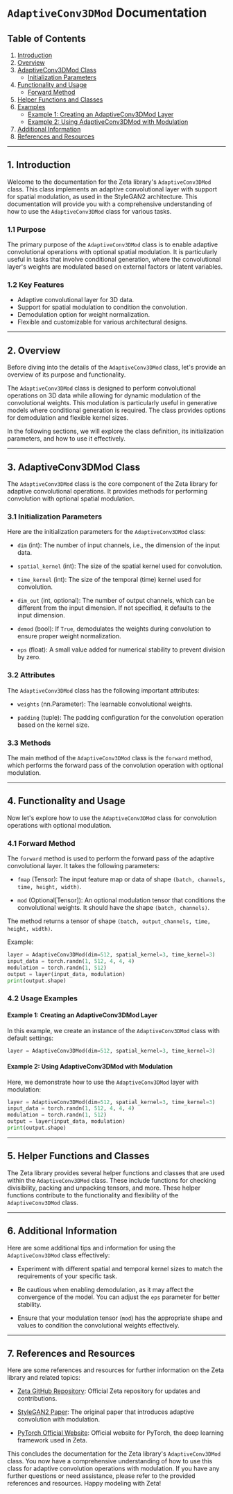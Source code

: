 # `AdaptiveConv3DMod` Documentation

## Table of Contents

1. [Introduction](#introduction)
2. [Overview](#overview)
3. [AdaptiveConv3DMod Class](#adaptiveconv3dmod-class)
   - [Initialization Parameters](#initialization-parameters)
4. [Functionality and Usage](#functionality-and-usage)
   - [Forward Method](#forward-method)
5. [Helper Functions and Classes](#helper-functions-and-classes)
6. [Examples](#examples)
   - [Example 1: Creating an AdaptiveConv3DMod Layer](#example-1-creating-an-adaptiveconv3dmod-layer)
   - [Example 2: Using AdaptiveConv3DMod with Modulation](#example-2-using-adaptiveconv3dmod-with-modulation)
7. [Additional Information](#additional-information)
8. [References and Resources](#references-and-resources)

---

## 1. Introduction <a name="introduction"></a>

Welcome to the documentation for the Zeta library's `AdaptiveConv3DMod` class. This class implements an adaptive convolutional layer with support for spatial modulation, as used in the StyleGAN2 architecture. This documentation will provide you with a comprehensive understanding of how to use the `AdaptiveConv3DMod` class for various tasks.

### 1.1 Purpose

The primary purpose of the `AdaptiveConv3DMod` class is to enable adaptive convolutional operations with optional spatial modulation. It is particularly useful in tasks that involve conditional generation, where the convolutional layer's weights are modulated based on external factors or latent variables.

### 1.2 Key Features

- Adaptive convolutional layer for 3D data.
- Support for spatial modulation to condition the convolution.
- Demodulation option for weight normalization.
- Flexible and customizable for various architectural designs.

---

## 2. Overview <a name="overview"></a>

Before diving into the details of the `AdaptiveConv3DMod` class, let's provide an overview of its purpose and functionality.

The `AdaptiveConv3DMod` class is designed to perform convolutional operations on 3D data while allowing for dynamic modulation of the convolutional weights. This modulation is particularly useful in generative models where conditional generation is required. The class provides options for demodulation and flexible kernel sizes.

In the following sections, we will explore the class definition, its initialization parameters, and how to use it effectively.

---

## 3. AdaptiveConv3DMod Class <a name="adaptiveconv3dmod-class"></a>

The `AdaptiveConv3DMod` class is the core component of the Zeta library for adaptive convolutional operations. It provides methods for performing convolution with optional spatial modulation.

### 3.1 Initialization Parameters <a name="initialization-parameters"></a>

Here are the initialization parameters for the `AdaptiveConv3DMod` class:

- `dim` (int): The number of input channels, i.e., the dimension of the input data.

- `spatial_kernel` (int): The size of the spatial kernel used for convolution.

- `time_kernel` (int): The size of the temporal (time) kernel used for convolution.

- `dim_out` (int, optional): The number of output channels, which can be different from the input dimension. If not specified, it defaults to the input dimension.

- `demod` (bool): If `True`, demodulates the weights during convolution to ensure proper weight normalization.

- `eps` (float): A small value added for numerical stability to prevent division by zero.

### 3.2 Attributes

The `AdaptiveConv3DMod` class has the following important attributes:

- `weights` (nn.Parameter): The learnable convolutional weights.

- `padding` (tuple): The padding configuration for the convolution operation based on the kernel size.

### 3.3 Methods

The main method of the `AdaptiveConv3DMod` class is the `forward` method, which performs the forward pass of the convolution operation with optional modulation.

---

## 4. Functionality and Usage <a name="functionality-and-usage"></a>

Now let's explore how to use the `AdaptiveConv3DMod` class for convolution operations with optional modulation.

### 4.1 Forward Method <a name="forward-method"></a>

The `forward` method is used to perform the forward pass of the adaptive convolutional layer. It takes the following parameters:

- `fmap` (Tensor): The input feature map or data of shape `(batch, channels, time, height, width)`.

- `mod` (Optional[Tensor]): An optional modulation tensor that conditions the convolutional weights. It should have the shape `(batch, channels)`.

The method returns a tensor of shape `(batch, output_channels, time, height, width)`.

Example:

```python
layer = AdaptiveConv3DMod(dim=512, spatial_kernel=3, time_kernel=3)
input_data = torch.randn(1, 512, 4, 4, 4)
modulation = torch.randn(1, 512)
output = layer(input_data, modulation)
print(output.shape)
```

### 4.2 Usage Examples <a name="usage-examples"></a>

#### Example 1: Creating an AdaptiveConv3DMod Layer <a name="example-1-creating-an-adaptiveconv3dmod-layer"></a>

In this example, we create an instance of the `AdaptiveConv3DMod` class with default settings:

```python
layer = AdaptiveConv3DMod(dim=512, spatial_kernel=3, time_kernel=3)
```

#### Example 2: Using AdaptiveConv3DMod with Modulation <a name="example-2-using-adaptiveconv3dmod-with-modulation"></a>

Here, we demonstrate how to use the `AdaptiveConv3DMod` layer with modulation:

```python
layer = AdaptiveConv3DMod(dim=512, spatial_kernel=3, time_kernel=3)
input_data = torch.randn(1, 512, 4, 4, 4)
modulation = torch.randn(1, 512)
output = layer(input_data, modulation)
print(output.shape)
```

---

## 5. Helper Functions and Classes <a name="helper-functions-and-classes"></a>

The Zeta library provides several helper functions and classes that are used within the `AdaptiveConv3DMod` class. These include functions for checking divisibility, packing and unpacking tensors, and more. These helper functions contribute to the functionality and flexibility of the `AdaptiveConv3DMod` class.

---

## 6. Additional Information <a name="additional-information"></a>

Here are some additional tips and information for using the `AdaptiveConv3DMod` class effectively:

- Experiment with different spatial and temporal kernel sizes to match the requirements of your specific task.

- Be cautious when enabling demodulation, as it may affect the convergence of the model. You can adjust the `eps` parameter for better stability.

- Ensure that your modulation tensor (`mod`) has the appropriate shape and values to condition the convolutional weights effectively.

---

## 7. References and Resources <a name="references-and-resources"></a>

Here are some references and resources for further information on the Zeta library and related topics:



- [Zeta GitHub Repository](https://github.com/kyegomez/zeta): Official Zeta repository for updates and contributions.

- [StyleGAN2 Paper](https://arxiv.org/abs/1912.04958): The original paper that introduces adaptive convolution with modulation.

- [PyTorch Official Website](https://pytorch.org/): Official website for PyTorch, the deep learning framework used in Zeta.

This concludes the documentation for the Zeta library's `AdaptiveConv3DMod` class. You now have a comprehensive understanding of how to use this class for adaptive convolution operations with modulation. If you have any further questions or need assistance, please refer to the provided references and resources. Happy modeling with Zeta!